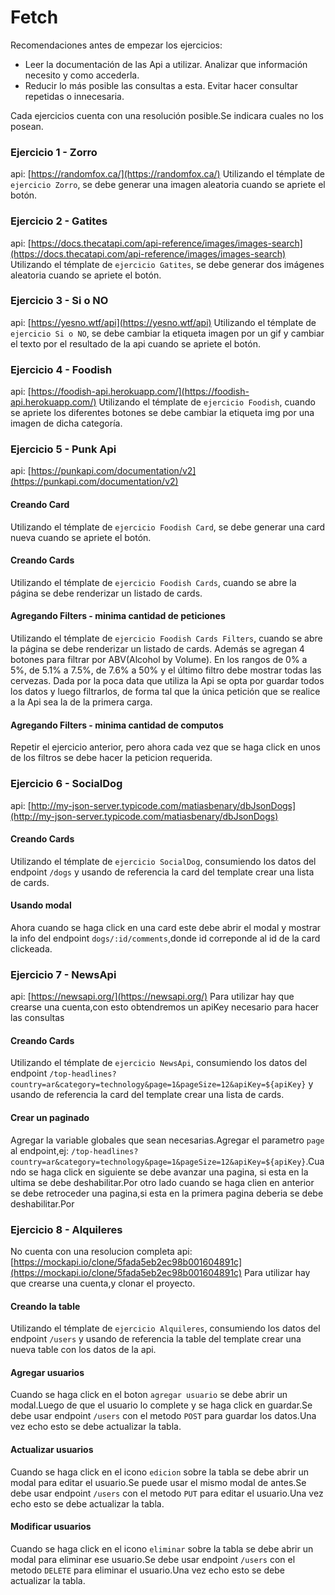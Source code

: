 # Fetch

Recomendaciones antes de empezar los ejercicios:

* Leer la documentación de las Api a utilizar. Analizar que información necesito y como accederla.
* Reducir lo más posible las consultas a esta. Evitar hacer consultar repetidas o innecesaria.

Cada ejercicios cuenta con una resolución posible.Se indicara cuales no los posean.

### Ejercicio 1 - Zorro

api: [https://randomfox.ca/](https://randomfox.ca/)
Utilizando el témplate de `ejercicio Zorro`, se debe generar una imagen aleatoria cuando se apriete el botón.

### Ejercicio 2 - Gatites

api: [https://docs.thecatapi.com/api-reference/images/images-search](https://docs.thecatapi.com/api-reference/images/images-search)
Utilizando el témplate de `ejercicio Gatites`, se debe generar dos imágenes aleatoria cuando se apriete el botón.

### Ejercicio 3 - Si o NO

api: [https://yesno.wtf/api](https://yesno.wtf/api)
Utilizando el témplate de `ejercicio Si o NO`, se debe cambiar la etiqueta imagen por un gif y cambiar el texto por el resultado de la api cuando se apriete el botón.

### Ejercicio 4 - Foodish

api: [https://foodish-api.herokuapp.com/](https://foodish-api.herokuapp.com/)
Utilizando el témplate de `ejercicio Foodish`, cuando se apriete los diferentes botones se debe cambiar la etiqueta img por una imagen de dicha categoría.

### Ejercicio 5 - Punk Api

api: [https://punkapi.com/documentation/v2](https://punkapi.com/documentation/v2)

#### Creando Card

Utilizando el témplate de `ejercicio Foodish Card`, se debe generar una card nueva cuando se apriete el botón.

#### Creando Cards

Utilizando el témplate de `ejercicio Foodish Cards`, cuando se abre la página se debe renderizar un listado de cards.

#### Agregando Filters - minima cantidad de peticiones

Utilizando el témplate de `ejercicio Foodish Cards Filters`, cuando se abre la página se debe renderizar un listado de cards. Además se agregan 4 botones para filtrar por ABV(Alcohol by Volume). En los rangos de 0% a 5%, de 5.1% a 7.5%, de 7.6% a 50% y el último filtro debe mostrar todas las cervezas. Dada por la poca data que utiliza la Api se opta por guardar todos los datos y luego filtrarlos, de forma tal que la única petición que se realice a la Api sea la de la primera carga.

#### Agregando Filters - minima cantidad de computos

Repetir el ejercicio anterior, pero ahora cada vez que se haga click en unos de los filtros se debe hacer la peticion requerida.

### Ejercicio 6 - SocialDog

api: [http://my-json-server.typicode.com/matiasbenary/dbJsonDogs](http://my-json-server.typicode.com/matiasbenary/dbJsonDogs)

#### Creando Cards

Utilizando el témplate de `ejercicio SocialDog`, consumiendo los datos del endpoint `/dogs`  y usando de referencia la card del template crear una lista de cards.

#### Usando modal

Ahora cuando se haga click en una card este debe abrir el modal y mostrar la info del endpoint `dogs/:id/comments`,donde id correponde al id de la card clickeada.

### Ejercicio 7 - NewsApi

api: [https://newsapi.org/](https://newsapi.org/)
Para utilizar hay que crearse una cuenta,con esto obtendremos un apiKey necesario para hacer las consultas

#### Creando Cards

Utilizando el témplate de `ejercicio NewsApi`, consumiendo los datos del endpoint `/top-headlines?country=ar&category=technology&page=1&pageSize=12&apiKey=${apiKey}` y usando de referencia la card del template crear una lista de cards.

#### Crear un paginado

Agregar la variable globales que sean necesarias.Agregar el parametro `page` al endpoint,ej: `/top-headlines?country=ar&category=technology&page=1&pageSize=12&apiKey=${apiKey}`.Cuando se haga click en siguiente se debe avanzar una pagina, si esta en la ultima se debe deshabilitar.Por otro lado cuando se haga clien en anterior se debe retroceder una pagina,si esta en la primera pagina deberia se debe deshabilitar.Por

### Ejercicio 8 - Alquileres

No cuenta con una resolucion completa
api: [https://mockapi.io/clone/5fada5eb2ec98b001604891c](https://mockapi.io/clone/5fada5eb2ec98b001604891c)
Para utilizar hay que crearse una cuenta,y clonar el proyecto.

#### Creando la table

Utilizando el témplate de `ejercicio Alquileres`, consumiendo los datos del endpoint `/users` y usando de referencia la table del template crear una nueva table con los datos de la api.

#### Agregar usuarios

Cuando se haga click en el boton `agregar usuario` se debe abrir un modal.Luego de que el usuario lo complete y se haga click en guardar.Se debe usar endpoint `/users` con el metodo `POST`  para guardar los datos.Una vez echo esto se debe actualizar la tabla.

#### Actualizar usuarios

Cuando se haga click en el icono `edicion` sobre la tabla se debe abrir un modal para editar el usuario.Se puede usar el mismo modal de antes.Se debe usar endpoint `/users` con el metodo `PUT`  para editar el usuario.Una vez echo esto se debe actualizar la tabla.

#### Modificar usuarios

Cuando se haga click en el icono `eliminar` sobre la tabla se debe abrir un modal para eliminar ese usuario.Se debe usar endpoint `/users` con el metodo `DELETE`  para eliminar el usuario.Una vez echo esto se debe actualizar la tabla.
